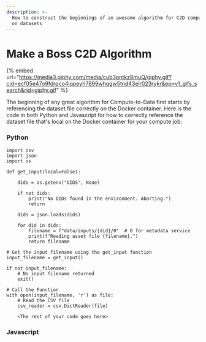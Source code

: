 ```yaml
---
description: >-
  How to construct the beginnings of an awesome algorithm for C2D compute jobs
  on datasets
---
```


# Make a Boss C2D Algorithm

{% embed url="https://media3.giphy.com/media/cub3pntkz8muQ/giphy.gif?cid=ecf05e47o9fdrqco4jqpeyh7899whqgw5tnd43elr023rykr&ep=v1_gifs_search&rid=giphy.gif" %}

The beginning of any great algorithm for Compute-to-Data first starts by referencing the dataset file correctly on the Docker container. Here is the code in both Python and Javascript for how to correctly reference the dataset file that's local on the Docker container for your compute job:

### Python

```
import csv
import json
import os

def get_input(local=False):

    dids = os.getenv("DIDS", None)

    if not dids:
        print("No DIDs found in the environment. Aborting.")
        return

    dids = json.loads(dids)

    for did in dids:
        filename = f"data/inputs/{did}/0"  # 0 for metadata service
        print(f"Reading asset file {filename}.")
        return filename

# Get the input filename using the get_input function
input_filename = get_input()

if not input_filename:
    # No input filename returned
    exit()
    
# Call the Function
with open(input_filename, 'r') as file:
    # Read the CSV file
    csv_reader = csv.DictReader(file)
    
    <The rest of your code goes here>
```

### Javascript
